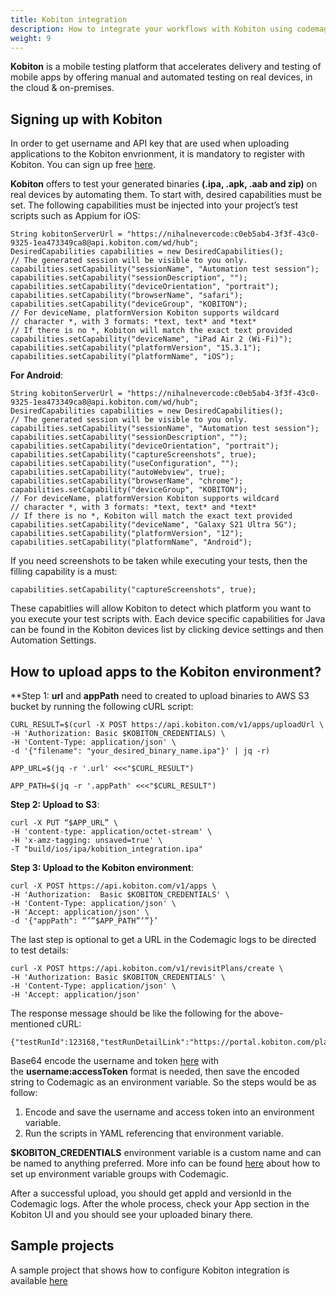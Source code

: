 ```yaml
---
title: Kobiton integration
description: How to integrate your workflows with Kobiton using codemagic.yaml
weight: 9
---
```


**Kobiton** is a mobile testing platform that accelerates delivery and testing of mobile apps by offering manual and automated testing on real devices, in the cloud & on-premises.

## Signing up with Kobiton

In order to get username and API key that are used when uploading applications to the Kobiton envrionment, it is mandatory to register with Kobiton. You can sign up free [here](https://kobiton.com/).


**Kobiton** offers to test your generated binaries **(.ipa, .apk, .aab and zip)** on real devices by automating them. To start with, desired capabilities must be set. The following capabilities  must be injected into your project’s test scripts such as Appium for iOS:

```
String kobitonServerUrl = "https://nihalnevercode:c0eb5ab4-3f3f-43c0-9325-1ea473349ca8@api.kobiton.com/wd/hub";
DesiredCapabilities capabilities = new DesiredCapabilities();
// The generated session will be visible to you only. 
capabilities.setCapability("sessionName", "Automation test session");
capabilities.setCapability("sessionDescription", "");
capabilities.setCapability("deviceOrientation", "portrait");
capabilities.setCapability("browserName", "safari");
capabilities.setCapability("deviceGroup", "KOBITON");
// For deviceName, platformVersion Kobiton supports wildcard
// character *, with 3 formats: *text, text* and *text*
// If there is no *, Kobiton will match the exact text provided
capabilities.setCapability("deviceName", "iPad Air 2 (Wi-Fi)");
capabilities.setCapability("platformVersion", "15.3.1");
capabilities.setCapability("platformName", "iOS"); 
```

**For Android**:

```
String kobitonServerUrl = "https://nihalnevercode:c0eb5ab4-3f3f-43c0-9325-1ea473349ca8@api.kobiton.com/wd/hub";
DesiredCapabilities capabilities = new DesiredCapabilities();
// The generated session will be visible to you only. 
capabilities.setCapability("sessionName", "Automation test session");
capabilities.setCapability("sessionDescription", "");
capabilities.setCapability("deviceOrientation", "portrait");
capabilities.setCapability("captureScreenshots", true);
capabilities.setCapability("useConfiguration", "");
capabilities.setCapability("autoWebview", true);
capabilities.setCapability("browserName", "chrome");
capabilities.setCapability("deviceGroup", "KOBITON");
// For deviceName, platformVersion Kobiton supports wildcard
// character *, with 3 formats: *text, text* and *text*
// If there is no *, Kobiton will match the exact text provided
capabilities.setCapability("deviceName", "Galaxy S21 Ultra 5G");
capabilities.setCapability("platformVersion", "12");
capabilities.setCapability("platformName", "Android");
```

If you need screenshots to be taken while executing your tests, then the filling capability is a must:

```
capabilities.setCapability("captureScreenshots", true);
```

These capabitlies will allow Kobiton to detect which platform you want to you execute your test scripts with. Each device specific capabilities for Java can be found in the Kobiton devices list by clicking device settings and then Automation Settings.

## How to upload apps to the Kobiton environment? 

**Step 1: **url** and **appPath** need to created to upload binaries to AWS S3 bucket by running the following cURL script:

```
CURL_RESULT=$(curl -X POST https://api.kobiton.com/v1/apps/uploadUrl \
-H 'Authorization: Basic $KOBITON_CREDENTIALS) \
-H 'Content-Type: application/json' \
-d '{"filename": "your_desired_binary_name.ipa"}' | jq -r)

APP_URL=$(jq -r '.url' <<<"$CURL_RESULT")

APP_PATH=$(jq -r '.appPath' <<<"$CURL_RESULT") 
```

**Step 2: Upload to S3**:

```
curl -X PUT “$APP_URL” \
-H 'content-type: application/octet-stream' \
-H 'x-amz-tagging: unsaved=true' \
-T "build/ios/ipa/kobition_integration.ipa"
```

**Step 3: Upload to the Kobiton environment**:

```
curl -X POST https://api.kobiton.com/v1/apps \
-H 'Authorization:  Basic $KOBITON_CREDENTIALS' \
-H 'Content-Type: application/json' \
-H 'Accept: application/json' \
-d '{"appPath": “’”$APP_PATH”’”}’
```

The last step is optional to get a URL in the Codemagic logs to be directed to test details:

```
curl -X POST https://api.kobiton.com/v1/revisitPlans/create \
-H 'Authorization: Basic $KOBITON_CREDENTIALS' \
-H 'Content-Type: application/json' \
-H 'Accept: application/json'
```

The response message should be like the following for the above-mentioned cURL:

```
{"testRunId":123168,"testRunDetailLink":"https://portal.kobiton.com/plans/123168/executions"}
```

Base64 encode the username and token [here](https://mixedanalytics.com/knowledge-base/api-connector-encode-credentials-to-base-64/) with the **username:accessToken** format is needed, then save the encoded string to Codemagic as an environment variable. So the steps would be as follow:

1. Encode and save the username and access token into an environment variable.
2. Run the scripts in YAML referencing that environment variable.

**$KOBITON_CREDENTIALS** environment variable is a custom name and can be named to anything preferred. More info can be found [here](/variables/environment-variable-groups/) about how to set up environment variable groups with Codemagic.

After a successful upload, you should get appId and versionId in the Codemagic logs. After the whole process, check your App section in the Kobiton UI and you should see your uploaded binary there.

## Sample projects

A sample project that shows how to configure Kobiton integration is available [here](https://github.com/codemagic-ci-cd/codemagic-sample-projects/tree/main/integrations/kobiton_integration_demo_project)
